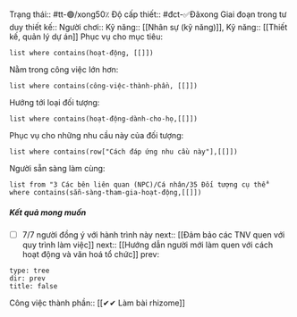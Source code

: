 Trạng thái:: #tt-🟢/xong50٪
Độ cấp thiết:: #đct-✅Đãxong
Giai đoạn trong tư duy thiết kế:: 
Người chơi::
Kỹ năng:: [[Nhân sự (kỹ năng)]], Kỹ năng:: [[Thiết kế, quản lý dự án]]
Phục vụ cho mục tiêu:
```dataview
list where contains(hoạt-động, [[]])
```
Nằm trong công việc lớn hơn:
```dataview
list where contains(công-việc-thành-phần, [[]])
```
Hướng tới loại đối tượng:
```dataview
list where contains(hoạt-động-dành-cho-họ,[[]])
```
Phục vụ cho những nhu cầu này của đối tượng:
```dataview
list where contains(row["Cách đáp ứng nhu cầu này"],[[]])
```
Người sẵn sàng làm cùng:
```dataview
list from "3 Các bên liên quan (NPC)/Cá nhân/35 Đối tượng cụ thể" where contains(sẵn-sàng-tham-gia-hoạt-động,[[]])
```

##### Kết quả mong muốn
- [ ] 7/7 người đồng ý với hành trình này
next:: [[Đảm bảo các TNV quen với quy trình làm việc]]
next:: [[Hướng dẫn người mới làm quen với cách hoạt động và văn hoá tổ chức]]
prev:
```breadcrumbs
type: tree
dir: prev
title: false
```

Công việc thành phần:: [[✔✔ Làm bài rhizome]]